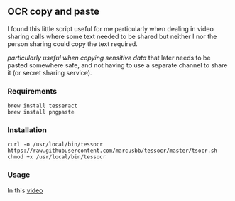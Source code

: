 ## OCR copy and paste

I found this little script useful for me particularly when dealing in video sharing calls where some text needed to be shared but neither I nor the person sharing could copy the text required.

*particularly useful when copying sensitive data* that later needs to be pasted somewhere safe, and not having to use a separate channel to share it (or secret sharing service).

### Requirements
```
brew install tesseract
brew install pngpaste
```

### Installation
```
curl -o /usr/local/bin/tessocr https://raw.githubusercontent.com/marcusbb/tessocr/master/tsocr.sh
chmod +x /usr/local/bin/tessocr
```

### Usage

In this [video](tessocr.mov)


